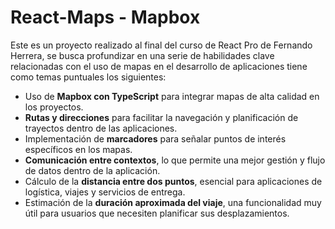 # React-Maps - Mapbox

Este es un proyecto realizado al final del curso de React Pro de Fernando Herrera, se busca profundizar en una serie de habilidades clave relacionadas con el uso de mapas en el desarrollo de aplicaciones tiene como temas puntuales los siguientes:

- Uso de **Mapbox con TypeScript** para integrar mapas de alta calidad en los proyectos.
- **Rutas y direcciones** para facilitar la navegación y planificación de trayectos dentro de las aplicaciones.
- Implementación de **marcadores** para señalar puntos de interés específicos en los mapas.
- **Comunicación entre contextos**, lo que permite una mejor gestión y flujo de datos dentro de la aplicación.
- Cálculo de la **distancia entre dos puntos**, esencial para aplicaciones de logística, viajes y servicios de entrega.
- Estimación de la **duración aproximada del viaje**, una funcionalidad muy útil para usuarios que necesiten planificar sus desplazamientos.
